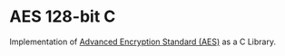 # AES 128-bit C
Implementation of [Advanced Encryption Standard (AES)](https://en.wikipedia.org/wiki/Advanced_Encryption_Standard) as a C Library.
